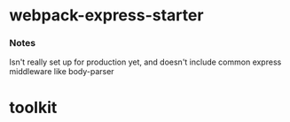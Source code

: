 # webpack-express-starter

### Notes
Isn't really set up for production yet, and doesn't include common express middleware like body-parser
# toolkit
